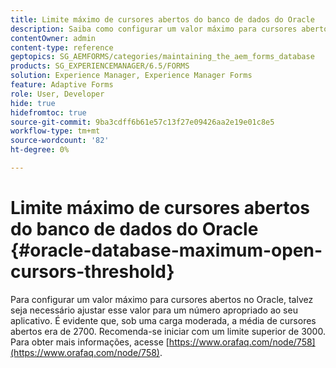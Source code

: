 ```yaml
---
title: Limite máximo de cursores abertos do banco de dados do Oracle
description: Saiba como configurar um valor máximo para cursores abertos no Oracle.
contentOwner: admin
content-type: reference
geptopics: SG_AEMFORMS/categories/maintaining_the_aem_forms_database
products: SG_EXPERIENCEMANAGER/6.5/FORMS
solution: Experience Manager, Experience Manager Forms
feature: Adaptive Forms
role: User, Developer
hide: true
hidefromtoc: true
source-git-commit: 9ba3cdff6b61e57c13f27e09426aa2e19e01c8e5
workflow-type: tm+mt
source-wordcount: '82'
ht-degree: 0%

---
```


# Limite máximo de cursores abertos do banco de dados do Oracle {#oracle-database-maximum-open-cursors-threshold}

Para configurar um valor máximo para cursores abertos no Oracle, talvez seja necessário ajustar esse valor para um número apropriado ao seu aplicativo. É evidente que, sob uma carga moderada, a média de cursores abertos era de 2700. Recomenda-se iniciar com um limite superior de 3000. Para obter mais informações, acesse [https://www.orafaq.com/node/758](https://www.orafaq.com/node/758).
